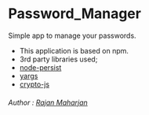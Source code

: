 # Password_Manager
Simple app to manage your passwords.

* This application is based on npm.
* 3rd party libraries used;
 * [node-persist](https://www.npmjs.com/package/node-persist)
 * [yargs](https://www.npmjs.com/package/yargs)
 * [crypto-js](https://www.npmjs.com/package/crypto-js)

###### Author : [Rajan Maharjan](http://mrajan.com.np/)
